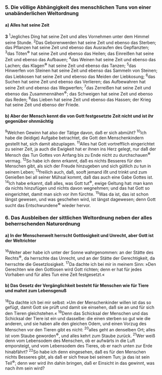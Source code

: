 ### 5. Die völlige Abhängigkeit des menschlichen Tuns von einer unabänderlichen Weltordnung

#### a) Alles hat seine Zeit

__3__
<sup>1</sup>Jegliches Ding hat seine Zeit und alles Vornehmen unter dem Himmel seine Stunde.
<sup>2</sup>Das Geborenwerden hat seine Zeit und ebenso das Sterben; das Pflanzen hat seine Zeit und ebenso das Ausraufen des Gepflanzten;
<sup>3</sup>das Töten<sup title="oder: Zerstören">&#x2732;</sup> hat seine Zeit und ebenso das Heilen; das Einreißen hat seine Zeit und ebenso das Aufbauen;
<sup>4</sup>das Weinen hat seine Zeit und ebenso das Lachen; das Klagen<sup title="oder: Trauern">&#x2732;</sup> hat seine Zeit und ebenso das Tanzen;
<sup>5</sup>das Hinwerfen von Steinen hat seine Zeit und ebenso das Sammeln von Steinen; das Liebkosen hat seine Zeit und ebenso das Meiden der Liebkosung;
<sup>6</sup>das Suchen hat seine Zeit und ebenso das Verlieren; das Aufbewahren hat seine Zeit und ebenso das Wegwerfen;
<sup>7</sup>das Zerreißen hat seine Zeit und ebenso das Zusammennähen<sup title="oder: Flicken">&#x2732;</sup>; das Schweigen hat seine Zeit und ebenso das Reden;
<sup>8</sup>das Lieben hat seine Zeit und ebenso das Hassen; der Krieg hat seine Zeit und ebenso der Friede.

#### b) Aber der Mensch kennt die von Gott festgesetzte Zeit nicht und ist ihr gegenüber ohnmächtig

<sup>9</sup>Welchen Gewinn hat also der Tätige davon, daß er sich abmüht?
<sup>10</sup>Ich habe die (leidige) Aufgabe betrachtet, die Gott den Menschenkindern gestellt hat, sich damit abzuplagen.
<sup>11</sup>Alles hat Gott vortrefflich eingerichtet zu seiner Zeit, ja auch die Ewigkeit hat er ihnen ins Herz gelegt, nur daß der Mensch das Tun Gottes von Anfang bis zu Ende nicht zu durchschauen<sup title="oder: verstehen">&#x2732;</sup> vermag.
<sup>12</sup>So habe ich denn erkannt, daß es nichts Besseres für den Menschen gibt, als sich der Freude hinzugeben und sich gütlich zu tun in seinem Leben;
<sup>13</sup>freilich auch, daß, sooft jemand ißt und trinkt und zum Genießen bei all seiner Mühsal kommt, daß das auch eine Gabe Gottes ist.
<sup>14</sup>Ich habe erkannt, daß alles, was Gott tut<sup title="oder: bestimmt hat">&#x2732;</sup>, ewige Geltung hat: man kann da nichts hinzufügen und nichts davon wegnehmen; und das hat Gott so eingerichtet, damit man sich vor ihm fürchte.
<sup>15</sup>Was da ist, das ist schon längst gewesen, und was geschehen wird, ist längst dagewesen; denn Gott sucht das Entschwundene<sup title="oder: in Vergessenheit Geratene">&#x2732;</sup> wieder hervor.

### 6. Das Ausbleiben der sittlichen Weltordnung neben der alles beherrschenden Naturordnung

#### a) In der Menschenwelt herrscht Gottlosigkeit und Unrecht, aber Gott ist der Weltrichter

<sup>16</sup>Weiter aber habe ich unter der Sonne wahrgenommen: an der Stätte des Rechts<sup title="d.h. wo Recht sein sollte">&#x2732;</sup>, da herrschte das Unrecht, und an der Stätte der Gerechtigkeit, da herrschte die Gesetzlosigkeit.
<sup>17</sup>Da dachte ich bei mir in meinem Sinn: »Den Gerechten wie den Gottlosen wird Gott richten; denn er hat für jedes Vorhaben und für alles Tun eine Zeit festgesetzt.«

#### b) Das Gesetz der Vergänglichkeit besteht für Menschen wie für Tiere und mahnt zum Lebensgenuß

<sup>18</sup>Da dachte ich bei mir selbst: »Um der Menschenkinder willen ist das so gefügt, damit Gott sie prüft und damit sie einsehen, daß sie an und für sich den Tieren gleichstehen.«
<sup>19</sup>Denn das Schicksal der Menschen und das Schicksal der Tiere ist ein und dasselbe: die einen sterben so gut wie die anderen, und sie haben alle den gleichen Odem, und einen Vorzug des Menschen vor den Tieren gibt es nicht:
<sup>20</sup>alles geht an denselben Ort; alles ist vom Staube geworden<sup title="oder: genommen">&#x2732;</sup>, und alles kehrt zum Staube zurück.
<sup>21</sup>Wer weiß denn vom Lebensodem des Menschen, ob er aufwärts in die Luft emporsteigt, und vom Lebensodem des Tieres, ob er nach unten zur Erde hinabfährt?
<sup>22</sup>So habe ich denn eingesehen, daß es für den Menschen nichts Besseres gibt, als daß er sich freue bei seinem Tun; ja das ist sein Teil<sup title="oder: Lohn">&#x2732;</sup>; denn wer wird ihn dahin bringen, daß er Einsicht in das gewinnt, was nach ihm sein wird?